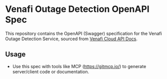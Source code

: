 # Venafi Outage Detection OpenAPI Spec

This repository contains the OpenAPI (Swagger) specification for the Venafi Outage Detection Service, sourced from [Venafi Cloud API Docs](https://api.venafi.cloud/v3/api-docs/outagedetection-service).

## Usage

- Use this spec with tools like MCP (https://gitmcp.io/) to generate server/client code or documentation. 